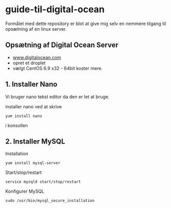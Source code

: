 # guide-til-digital-ocean
Formålet med dette repository er blot at give mig selv en nemmere tilgang til opsætning af en linux server.


## Opsætning af Digital Ocean Server
* www.digitalocean.com
* opret et droplet
* vælgt CentOS 6.9 x32  - 64bit koster mere.


## 1. Installer Nano
Vi bruger nano tekst editor da den er let at bruge.

installer nano ved at skrive 
```
yum install nano
```
i konsollen


## 2. Installer MySQL
Installation
```
yum install mysql-server
```

Start/stop/restart
```
service mysqld start/stop/restart
```

Konfigurer MySQL
```
sudo /usr/bin/mysql_secure_installation
```